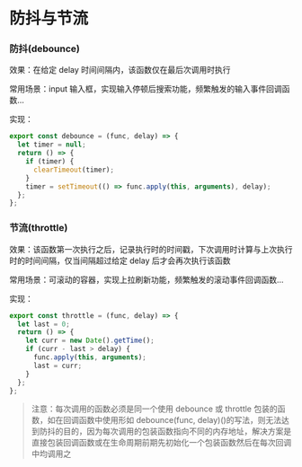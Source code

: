 # 防抖与节流

### 防抖(debounce)

效果：在给定 delay 时间间隔内，该函数仅在最后次调用时执行

常用场景：input 输入框，实现输入停顿后搜索功能，频繁触发的输入事件回调函数...

实现：

```js
export const debounce = (func, delay) => {
  let timer = null;
  return () => {
    if (timer) {
      clearTimeout(timer);
    }
    timer = setTimeout(() => func.apply(this, arguments), delay);
  };
};
```

### 节流(throttle)

效果：该函数第一次执行之后，记录执行时的时间戳，下次调用时计算与上次执行时的时间间隔，仅当间隔超过给定 delay 后才会再次执行该函数

常用场景：可滚动的容器，实现上拉刷新功能，频繁触发的滚动事件回调函数...

实现：

```js
export const throttle = (func, delay) => {
  let last = 0;
  return () => {
    let curr = new Date().getTime();
    if (curr - last > delay) {
      func.apply(this, arguments);
      last = curr;
    }
  };
};
```

> 注意：每次调用的函数必须是同一个使用 debounce 或 throttle 包装的函数，如在回调函数中使用形如 debounce(func, delay)()的写法，则无法达到防抖的目的，因为每次调用的包装函数指向不同的内存地址，解决方案是直接包装回调函数或在生命周期前期先初始化一个包装函数然后在每次回调中均调用之
